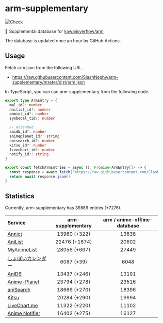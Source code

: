 # arm-supplementary

[![Check](https://github.com/SlashNephy/arm-supplementary/actions/workflows/check-node.yml/badge.svg)](https://github.com/SlashNephy/arm-supplementary/actions/workflows/check-node.yml)

💊 Supplemental database for [kawaiioverflow/arm](https://github.com/kawaiioverflow/arm)

The database is updated once an hour by GitHub Actions.

## Usage

Fetch arm.json from the following URL.

- https://raw.githubusercontent.com/SlashNephy/arm-supplementary/master/dist/arm.json

In TypeScript, you can use arm-supplementary from the following code.

```TypeScript
export type ArmEntry = {
  mal_id?: number
  anilist_id?: number
  annict_id?: number
  syobocal_tid?: number

  // extended
  anidb_id?: number
  animeplanet_id?: string
  anisearch_id?: number
  kitsu_id?: number
  livechart_id?: number
  notify_id?: string
}

export const fetchArmEntries = async (): Promise<ArmEntry[]> => {
  const response = await fetch('https://raw.githubusercontent.com/SlashNephy/arm-supplementary/master/dist/arm.json')
  return await response.json()
}
```

## Statistics

Currently, arm-supplementary has 39886 entries (+7276).

| Service                                     | arm-supplementary | arm / anime-offline-database |
| :------------------------------------------ | :---------------: | :--------------------------: |
| [Annict](https://annict.com)                |   13960 (+322)    |            13638             |
| [AniList](https://anilist.co)               |   22476 (+1874)   |            20602             |
| [MyAnimeList](https://myanimelist.net)      |   28056 (+607)    |            27449             |
| [しょぼいカレンダー](https://cal.syoboi.jp) |    6087 (+39)     |             6048             |
| [AniDB](https://anidb.net)                  |   13437 (+246)    |            13191             |
| [Anime-Planet](https://anime-planet.com)    |   23794 (+278)    |            23516             |
| [aniSearch](https://anisearch.com)          |   18666 (+270)    |            18396             |
| [Kitsu](https://kitsu.io)                   |   20284 (+290)    |            19994             |
| [LiveChart.me](https://livechart.me)        |   11322 (+220)    |            11102             |
| [Anime Notifier](https://notify.moe)        |   16402 (+275)    |            16127             |
